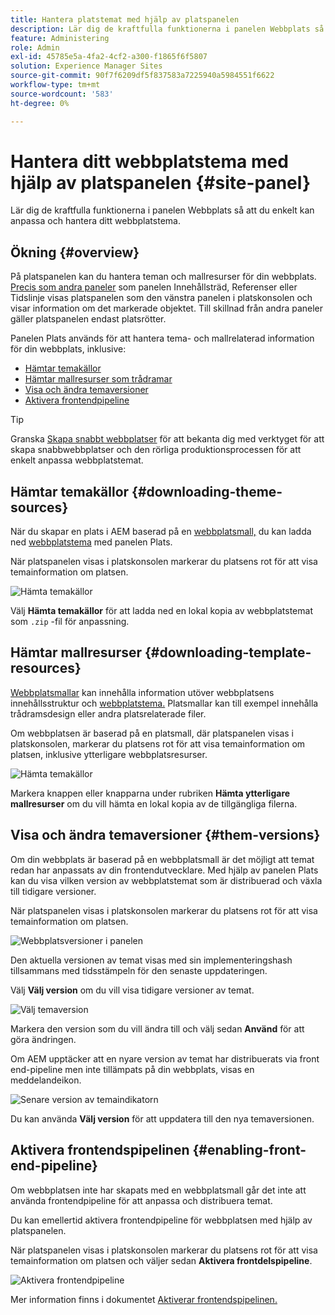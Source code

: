 ```yaml
---
title: Hantera platstemat med hjälp av platspanelen
description: Lär dig de kraftfulla funktionerna i panelen Webbplats så att du enkelt kan anpassa och hantera ditt webbplatstema.
feature: Administering
role: Admin
exl-id: 45785e5a-4fa2-4cf2-a300-f1865f6f5807
solution: Experience Manager Sites
source-git-commit: 90f7f6209df5f837583a7225940a5984551f6622
workflow-type: tm+mt
source-wordcount: '583'
ht-degree: 0%

---
```



# Hantera ditt webbplatstema med hjälp av platspanelen {#site-panel}

Lär dig de kraftfulla funktionerna i panelen Webbplats så att du enkelt kan anpassa och hantera ditt webbplatstema.

## Ökning {#overview}

På platspanelen kan du hantera teman och mallresurser för din webbplats. [Precis som andra paneler](/help/sites-cloud/authoring/sites-console/console-side-panel.md) som panelen Innehållsträd, Referenser eller Tidslinje visas platspanelen som den vänstra panelen i platskonsolen och visar information om det markerade objektet. Till skillnad från andra paneler gäller platspanelen endast platsrötter.

Panelen Plats används för att hantera tema- och mallrelaterad information för din webbplats, inklusive:

* [Hämtar temakällor](#downloading-theme-sources)
* [Hämtar mallresurser som trådramar](#downloading-template-resources)
* [Visa och ändra temaversioner](#theme-vrsions)
* [Aktivera frontendpipeline](#enabling-the-front-end-pipeline)

>[!TIP]
>
>Granska [Skapa snabbt webbplatser](/help/journey-sites/quick-site/overview.md) för att bekanta dig med verktyget för att skapa snabbwebbplatser och den rörliga produktionsprocessen för att enkelt anpassa webbplatstemat.

## Hämtar temakällor {#downloading-theme-sources}

När du skapar en plats i AEM baserad på en [webbplatsmall,](site-templates.md) du kan ladda ned [webbplatstema](site-themes.md) med panelen Plats.

När platspanelen visas i platskonsolen markerar du platsens rot för att visa temainformation om platsen.

![Hämta temakällor](/help/sites-cloud/administering/assets/download-theme-wireframe.png)

Välj **Hämta temakällor** för att ladda ned en lokal kopia av webbplatstemat som `.zip` -fil för anpassning.

## Hämtar mallresurser {#downloading-template-resources}

[Webbplatsmallar](site-templates.md) kan innehålla information utöver webbplatsens innehållsstruktur och [webbplatstema.](site-themes.md) Platsmallar kan till exempel innehålla trådramsdesign eller andra platsrelaterade filer.

Om webbplatsen är baserad på en platsmall, där platspanelen visas i platskonsolen, markerar du platsens rot för att visa temainformation om platsen, inklusive ytterligare webbplatsresurser.

![Hämta temakällor](/help/sites-cloud/administering/assets/download-theme-wireframe.png)

Markera knappen eller knapparna under rubriken **Hämta ytterligare mallresurser** om du vill hämta en lokal kopia av de tillgängliga filerna.

## Visa och ändra temaversioner {#them-versions}

Om din webbplats är baserad på en webbplatsmall är det möjligt att temat redan har anpassats av din frontendutvecklare. Med hjälp av panelen Plats kan du visa vilken version av webbplatstemat som är distribuerad och växla till tidigare versioner.

När platspanelen visas i platskonsolen markerar du platsens rot för att visa temainformation om platsen.

![Webbplatsversioner i panelen](/help/sites-cloud/administering/assets/theme-versions.png)

Den aktuella versionen av temat visas med sin implementeringshash tillsammans med tidsstämpeln för den senaste uppdateringen.

Välj **Välj version** om du vill visa tidigare versioner av temat.

![Välj temaversion](/help/sites-cloud/administering/assets/select-theme-versions.png)

Markera den version som du vill ändra till och välj sedan **Använd** för att göra ändringen.

Om AEM upptäcker att en nyare version av temat har distribuerats via front end-pipeline men inte tillämpats på din webbplats, visas en meddelandeikon.

![Senare version av temaindikatorn](/help/sites-cloud/administering/assets/new-theme-version.png)

Du kan använda **Välj version** för att uppdatera till den nya temaversionen.

## Aktivera frontendspipelinen {#enabling-front-end-pipeline}

Om webbplatsen inte har skapats med en webbplatsmall går det inte att använda frontendpipeline för att anpassa och distribuera temat.

Du kan emellertid aktivera frontendpipeline för webbplatsen med hjälp av platspanelen.

När platspanelen visas i platskonsolen markerar du platsens rot för att visa temainformation om platsen och väljer sedan **Aktivera frontdelspipeline**.

![Aktivera frontendpipeline](/help/sites-cloud/administering/assets/enable-fep.png)

Mer information finns i dokumentet [Aktiverar frontendspipelinen.](enable-front-end-pipeline.md)
